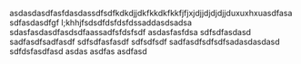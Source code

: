 asdasdasdfasfdasdassdfsdfkdkdjjdkfkkdkfkkfjfjxjdjjdjdjdjjduxuxhxuasdfasasdfasdasdfgf l;khhjfsdsdfdsfdsfdssaddasdsadsa
sdasfasdasdfasdsdfaassadfsfdsfsdf
asdasfasfdsa
sdfsdfasdasd
sadfasdfsadfasdf
sdfsdfasfasdf
sdfsdfsdf
sadfasdfsdfsdfsadasdasdasd
sdfdsfasdfasd
asdas
asdfas
asdfasd
